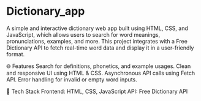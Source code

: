 # Dictionary_app
A simple and interactive dictionary web app built using HTML, CSS, and JavaScript, which allows users to search for word meanings, pronunciations, examples, and more. This project integrates with a Free Dictionary API to fetch real-time word data and display it in a user-friendly format.

🌐 Features
Search for definitions, phonetics, and example usages.
Clean and responsive UI using HTML & CSS.
Asynchronous API calls using Fetch API.
Error handling for invalid or empty word inputs.

🧰 Tech Stack
Frontend: HTML, CSS, JavaScript
API: Free Dictionary API
